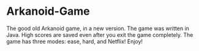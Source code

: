# Arkanoid-Game
The good old Arkanoid game, in a new version.
The game was written in Java.
High scores are saved even after you exit the game completely.
The game has three modes: ease, hard, and Netflix!
Enjoy!
